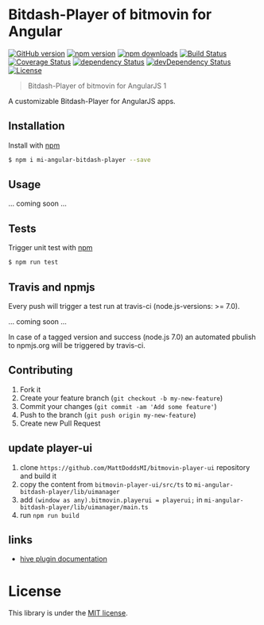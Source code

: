 # Bitdash-Player of bitmovin for Angular

[![GitHub version](https://badge.fury.io/gh/movingimage24%2Fmi-angular-bitdash-player.svg)](http://badge.fury.io/gh/movingimage24%2Fmi-angular-bitdash-player)
[![npm version](https://img.shields.io/npm/v/mi-angular-bitdash-player.svg)](https://www.npmjs.com/package/mi-angular-bitdash-player)
[![npm downloads](https://img.shields.io/npm/dm/mi-angular-bitdash-player.svg)](https://www.npmjs.com/package/mi-angular-bitdash-player)
[![Build Status](https://img.shields.io/travis/MovingImage24/mi-angular-bitdash-player.svg)](https://travis-ci.org/MovingImage24/mi-angular-bitdash-player)
[![Coverage Status](https://coveralls.io/repos/MovingImage24/mi-angular-bitdash-player/badge.svg?branch=master&service=github)](https://coveralls.io/github/MovingImage24/mi-angular-bitdash-player?branch=master)
[![dependency Status](https://david-dm.org/MovingImage24/mi-angular-bitdash-player/status.svg)](https://david-dm.org/MovingImage24/mi-angular-bitdash-player#info=dependencies)
[![devDependency Status](https://david-dm.org/MovingImage24/mi-angular-bitdash-player/dev-status.svg)](https://david-dm.org/MovingImage24/mi-angular-bitdash-player#info=devDependencies)
[![License](https://img.shields.io/github/license/MovingImage24/mi-angular-bitdash-player.svg)](https://github.com/MovingImage24/mi-angular-bitdash-player/blob/master/LICENSE)

> Bitdash-Player of bitmovin for AngularJS 1

A customizable Bitdash-Player for AngularJS apps. 


## Installation

Install with [npm](https://www.npmjs.com/)

```sh
$ npm i mi-angular-bitdash-player --save
```


## Usage

... coming soon ...


## Tests

Trigger unit test with [npm](https://www.npmjs.com/)

```sh
$ npm run test
```


## Travis and npmjs

Every push will trigger a test run at travis-ci (node.js-versions: >= 7.0). 

... coming soon ...

In case of a tagged version and success (node.js 7.0) an automated pbulish to npmjs.org will be triggered by travis-ci.


## Contributing

1. Fork it
2. Create your feature branch (`git checkout -b my-new-feature`)
3. Commit your changes (`git commit -am 'Add some feature'`)
4. Push to the branch (`git push origin my-new-feature`)
5. Create new Pull Request

## update player-ui
1. clone `https://github.com/MattDoddsMI/bitmovin-player-ui` repository and build it
2. copy the content from `bitmovin-player-ui/src/ts` to `mi-angular-bitdash-player/lib/uimanager`
3. add `(window as any).bitmovin.playerui = playerui;` in `mi-angular-bitdash-player/lib/uimanager/main.ts`
4. run `npm run build`

## links
* [hive plugin documentation](https://media-players.hivestreaming.com/docs/bitmovin/docs/4.1.0/)

# License

This library is under the [MIT license](https://github.com/MovingImage24/mi-angular-bitdash-player/blob/master/LICENSE).